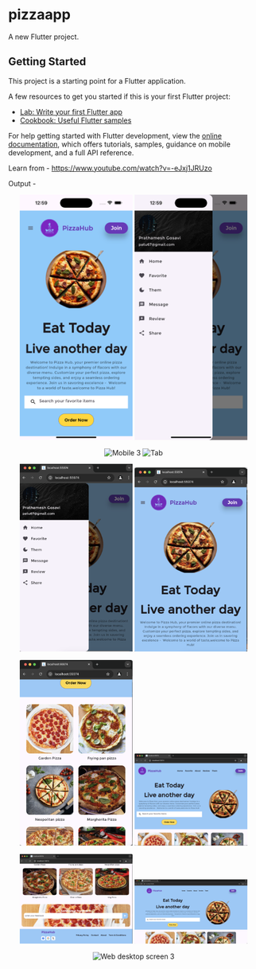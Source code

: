# pizzaapp

A new Flutter project.

## Getting Started

This project is a starting point for a Flutter application.

A few resources to get you started if this is your first Flutter project:

- [Lab: Write your first Flutter app](https://docs.flutter.dev/get-started/codelab)
- [Cookbook: Useful Flutter samples](https://docs.flutter.dev/cookbook)

For help getting started with Flutter development, view the
[online documentation](https://docs.flutter.dev/), which offers tutorials,
samples, guidance on mobile development, and a full API reference.


Learn from - https://www.youtube.com/watch?v=-eJxj1JRUzo


Output - 

<p align="center">
  <img src="https://github.com/patugosavi/FlutterResponsiveApp/blob/main/assets/outputimages/mobile1.png" alt="Mobile 1" width="45%">
  <img src="https://github.com/patugosavi/FlutterResponsiveApp/blob/main/assets/outputimages/mobile2.png" alt="Mobile 2" width="45%">
</p>


<p align="center">
  <img src="https://github.com/patugosavi/FlutterResponsiveApp/blob/main/assets/outputimages/mobile3.png" alt="Mobile 3" width="45%">
  <img src="https://github.com/patugosavi/FlutterResponsiveApp/blob/main/assets/outputimages/tab.png" alt="Tab" width="45%">
</p>

<p align="center">
  <img src="https://github.com/patugosavi/FlutterResponsiveApp/blob/main/assets/outputimages/web_mobile_screen1.png" alt="Web mobile screen 1" width="45%">
  <img src="https://github.com/patugosavi/FlutterResponsiveApp/blob/main/assets/outputimages/web_mobile_screen2.png" alt="Web mobile screen 2" width="45%">
</p>
<p align="center">
  <img src="https://github.com/patugosavi/FlutterResponsiveApp/blob/main/assets/outputimages/web_mobile_screen3.png" alt="Web mobile screen 3" width="45%">
  <img src="https://github.com/patugosavi/FlutterResponsiveApp/blob/main/assets/outputimages/web_tab_screen1.png" alt="Web tab screen 1" width="45%">
</p>

<p align="center">
  <img src="https://github.com/patugosavi/FlutterResponsiveApp/blob/main/assets/outputimages/web_tab_screen2.png" alt="Web tab screen 2" width="45%">
  <img src="https://github.com/patugosavi/FlutterResponsiveApp/blob/main/assets/outputimages/web_desktop_screen1.png" alt="Web desktop screen 1" width="45%">
</p>
<p align="center">
  <img src="https://github.com/patugosavi/FlutterResponsiveApp/blob/main/assets/outputimages/web_desktop_screen2.png" alt="Web desktop screen 3" width="45%">
</p>
